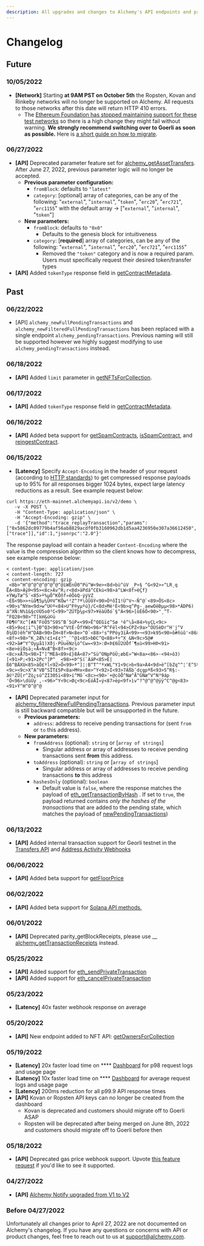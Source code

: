 ```yaml
---
description: All upgrades and changes to Alchemy's API endpoints and product features
---
```


# Changelog

## Future

### 10/05/2022

* **\[Network]** Starting **at 9AM PST on October 5th** the Ropsten, Kovan and Rinkeby networks will no longer be supported on Alchemy. All requests to those networks after this date will return HTTP 410 errors.&#x20;
  * The [Ethereum Foundation has stopped maintaining support for these test networks](https://blog.ethereum.org/2022/06/21/testnet-deprecation/) so there is a high change they might fail without warning. **We strongly recommend switching over to Goerli as soon as possible.**  Here is [a short guide on how to migrate](https://www.alchemy.com/overviews/migrate-from-ropsten-to-goerli).

### 06/27/2022

* **\[API]** Deprecated parameter feature set for [alchemy\_getAssetTransfers](../enhanced-apis/transfers-api.md). After June 27, 2022, previous parameter logic will no longer be accepted.
  * **Previous parameter configuration:**
    * `fromBlock`: defaults to `"latest"`
    * `category`: \[optional] array of categories, can be any of the following: "`external`", "`internal`", "`token`", "`erc20`", "`erc721`", "`erc1155`" with the default array -> \["`external`", "`internal`", "`token`"]
  * **New parameters:**
    * `fromBlock`: defaults to `"0x0"`
      * &#x20; Defaults to the genesis block for intuitiveness
    * `category`: \[**required**] array of categories, can be any of the following: "`external`", "`internal`", "`erc20`", "`erc721`", "`erc1155`"
      * Removed the `"token"` category and is now a required param. Users must specifically request their desired token/transfer types
* **\[API]** Added `tokenType` response field in [getContractMetadata](../enhanced-apis/nft-api/getcontractmetadata.md).

## Past

### 06/22/2022

* \[API] `alchemy_newFullPendingTransactions` and `alchemy_newFilteredFullPendingTransactions` has been replaced with a single endpoint `alchemy_pendingTransactions`. Previous naming will still be supported however we highly suggest modifying to use `alchemy_pendingTransactions` instead. &#x20;

### 06/18/2022

* **\[API]** Added `limit` parameter in [getNFTsForCollection](../enhanced-apis/nft-api/getnftsforcollection.md).

### 06/17/2022

* **\[API]** Added `tokenType` response field in [getContractMetadata](../enhanced-apis/nft-api/getcontractmetadata.md).

### 06/16/2022

* **\[API]** Added beta support for [getSpamContracts](../enhanced-apis/nft-api/getspamcontracts.md), [isSpamContract](../enhanced-apis/nft-api/isspamcontract.md), and [reingestContract](../enhanced-apis/nft-api/reingestcontract.md).

### 06/15/2022

* **\[Latency]** Specify `Accept-Encoding` in the header of your request (according to [HTTP standards](https://httpwg.org/specs/rfc7231.html#rfc.section.5.3.4\))) to get compressed response payloads up to 95% for all responses bigger 1024 bytes, expect large latency reductions as a result. See example request below:

```
curl https://eth-mainnet.alchemyapi.io/v2/demo \
   -v -X POST \
   -H "Content-Type: application/json" \
   -H "Accept-Encoding: gzip" \
   -d '{"method":"trace_replayTransaction","params":["0x5862dc09779b4af56ab8829acdf0fb3160962db1d5aa4236950e307a36612450",["trace"]],"id":1,"jsonrpc":"2.0"}'
```

The response payload will contain a header `Content-Encoding` where the value is the compression algorithm so the client knows how to decompress, see example response below:

```
< content-type: application/json
< content-length: 727
< content-encoding: gzip
_<8b>^H^@^@^@^@^@^@^@ìWËnÛ0^Pü^W<9e><8d>bù^úV _P¤§ ^G<92>»^LR¸q ËA<8b>ÀÿÞ<95><8c>Àv^R¡r<8d>äPdá^CEkù<98>á^LW<8f>êÇf}×ÝWµTæ^S¨<85>º%µÔ^KÕñf»êÕòQ·ýýVZ
~Éß<9b>>÷üå¶5µ¼Û®V^KÕw¹²Z^?ª\ûÛõÝ<90>ÒºõÏ1!Ù^V¬·Ñ^@`<89>ÕS<8c><90>s^NYm<9d>w^U©º<84>U^F®yµºú}/C<8d>Mé¹É<9b>q^Pg-¸aewOëÐµµ<98>*ÁDP6) á^XÑ:N%1&§c©Ù5o0³C<99>^ZÚTþ¼p<97>¥ëàÜðó`§^Á<96>[òÈ6Ô<90>"¸^T-^FQ28<98>^T[kH&ú©ü
FÐ¶©^Xc^[#A^FöÕ5^S9S^B´5úP«<99>Ê^OEGï¢^Sø ¹ê^\å<84>%yÇL<9c><85>9o¢¦i^\}Ð^Q3<90>o^VtÉ-ÔfYWò<96>^R^Fël<94>CPZ<9a>^OÚSèDr^H¨j^V ð¼ÜD)êh^H^DÁB<90>ÎH<8f>N<8e>^O`<88>²s^PPòy3ïÃ<99>¬<93>k95<90>õ#ñùû'<86>^R<8a>Í1\t^H<83>^\<8f><98>^K_2Æ%!¢î×£¢³^_¨^@1<85>bÐC^Q<88>ª÷^X &N<9c>5@#<92>ã#^Y^Oyµå1)Xðj·PÜuëNz¾ò^Cw=<93>:Ø×Þ£6Û2ÚÔf´¶±ù<99>HÞ<91><8e>ëïÒsä;»Å«NvÆ^B<8f><9c><8c>xÅ7b<98>Ï^]^MÈâ<89>£}8Á<87>^Sü^ONpPôÜ;øbE»^W<8a><86>·<94>ô3)[<91>P;<91>2Pc^]P^_ <98>+Þ^S(`ÀáP<85>É|ß6^BÄXU<85>áÕ£ºl<92>Õ<99>ª^]¦:B^T^"ºxWL^Y1<9c>b<9a>À4<9d>ë^[bZq^^¦¯E^St£<83><9c><9c>X^A^VB^SÏT£5P<8a>M®x<8e>^Y<92>Í<93>7Áßb¯dçgpªß<93>S^R§:-â©¹ZÛ[r^Zò¿sú^ZI305ï<89>i^Mõ´<8c><90>¯+@cõÔ^Næ^Ã^GNæ^V^N³9áp       'Õ<96>\dùÚy ,-<96>^Y<9c>Øç<9c>ÈóÃÏ«ý<87>ëp<9f>ìv^?^@^@^@ÿÿ^C^@g<83><91>Ý^H^O^@^@
```

* **\[API]** Deprecated parameter input for [alchemy\_filteredNewFullPendingTransactions](../enhanced-apis/subscription-api-websockets/#alchemy\_filterednewfullpendingtransactions). Previous parameter input is still backward compatible but will be unsupported in the future.&#x20;
  * **Previous parameters:**
    * `address`: address to receive pending transactions for (sent `from` or `to` this address).&#x20;
  * **New parameters:**
    * `fromAddress` (optional): `string` or \[`array of strings`]
      * Singular address or array of addresses to receive pending transactions sent **from** this address.
    * `toAddress` (optional): `string` or \[`array of strings`]
      * Singular address or array of addresses to receive pending transactions **to** this address
    * `hashesOnly` (optional): `boolean`&#x20;
      * Default value is `false`, where the response matches the payload of [eth\_getTransactionByHash](https://www.notion.so/alchemy/apis/ethereum/eth-gettransactionbyhash#returns) . If set to `true`, the payload returned contains _only the hashes of the transactions_ that are added to the pending state, which matches the payload of [newPendingTransactions](https://docs.alchemy.com/alchemy/enhanced-apis/subscription-api-websockets#newpendingtransactions))

### 06/13/2022

* **\[API]** Added internal transaction support for Georli testnet in the [Transfers API](../enhanced-apis/transfers-api.md) and [Address Activity Webhooks ](../enhanced-apis/notify-api/using-notify.md#address-activity)

### 06/06/2022

* **\[API]** Added beta support for [getFloorPrice](../enhanced-apis/nft-api/getfloorprice.md)

### 06/02/2022

* **\[API]** Added beta support for [Solana API methods.](../apis/solana-api/)

### 06/01/2022

* **\[API]** Deprecated parity\_getBlockReceipts, please use __ [alchemy\_getTransactionReceipts](../enhanced-apis/transaction-receipts-api/#alchemy\_gettransactionreceipts) instead.

### 05/25/2022

* **\[API]** Added support for [eth\_sendPrivateTransaction](../apis/ethereum/eth-sendPrivateTransaction.md)
* **\[API]** Added support for [eth\_cancelPrivateTransaction](../apis/ethereum/eth\_cancelPrivateTransaction.md)

### 05/23/2022

* **\[Latency]** 40x faster webhook response on average&#x20;

### 05/20/2022

* **\[API]** New endpoint added to NFT API: [getOwnersForCollection](../enhanced-apis/nft-api/getownersforcollection.md)

### 05/19/2022

* **\[Latency]** 20x faster load time on **** [Dashboard](https://dashboard.alchemyapi.io/) for p98 request logs and usage page
* **\[Latency]** 10x faster load time on **** [Dashboard](https://dashboard.alchemyapi.io/) for average request logs and usage page
* **\[Latency]** 200ms reduction for all p99.9 API response times
* **\[API]** Kovan or Ropsten API keys can no longer be created from the dashboard
  * Kovan is deprecated and customers should migrate off to Goerli ASAP
  * Ropsten will be deprecated after being merged on June 8th, 2022 and customers should migrate off to Goerli before then

### 05/18/2022

* **\[API]** Deprecated gas price webhook support. Upvote [this feature request](https://roadmap.alchemy.com/b/feature-requests/gas-price-webhooks) if you'd like to see it supported.&#x20;

### 04/27/2022

* **\[API]** [Alchemy Notify upgraded from V1 to V2](../enhanced-apis/notify-api/using-notify.md#whats-the-difference-between-notify-v1-and-v2)

### Before 04/27/2022

Unfortunately all changes prior to April 27, 2022 are not documented on Alchemy's changelog. If you have any questions or concerns with API or product changes, feel free to reach out to us at support@alchemy.com.&#x20;
